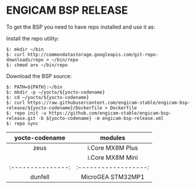 # ENGICAM BSP RELEASE

To get the BSP you need to have repo installed and use it as:

Install the repo utility:

    $: mkdir ~/bin
    $: curl http://commondatastorage.googleapis.com/git-repo-downloads/repo > ~/bin/repo
    $: chmod a+x ~/bin/repo

Download the BSP source:

    $: PATH=${PATH}:~/bin
    $: mkdir -p ~/yocto/${yocto-codename}
    $: cd ~/yocto/${yocto-codename}
    $: curl https://raw.githubusercontent.com/engicam-stable/engicam-bsp-release/${yocto-codename}/Dockerfile > Dockerfile
    $: repo init -u https://github.com/engicam-stable/engicam-bsp-release.git -b ${yocto-codename} -m engicam-bsp-release.xml    
    $: repo sync

| yocto-codename  |      modules       |
|:---------------:|:------------------:|
|      zeus       |  i.Core MX8M Plus  | 
|                 |  i.Core MX8M Mini  |
|:---------------:|:------------------:|
|     dunfell     |  MicroGEA STM32MP1 | 

